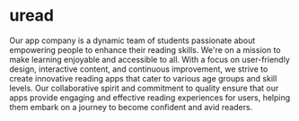 # uread
Our app company is a dynamic team of students passionate about empowering people to enhance their reading skills. We're on a mission to make learning enjoyable and accessible to all. With a focus on user-friendly design, interactive content, and continuous improvement, we strive to create innovative reading apps that cater to various age groups and skill levels. Our collaborative spirit and commitment to quality ensure that our apps provide engaging and effective reading experiences for users, helping them embark on a journey to become confident and avid readers.